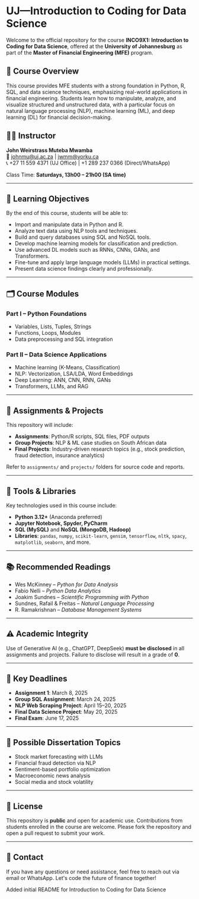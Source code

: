 # UJ—Introduction to Coding for Data Science

Welcome to the official repository for the course **INCO9X1: Introduction to Coding for Data Science**, offered at the **University of Johannesburg** as part of the **Master of Financial Engineering (MFE)** program.

## 📘 Course Overview

This course provides MFE students with a strong foundation in Python, R, SQL, and data science techniques, emphasizing real-world applications in financial engineering. Students learn how to manipulate, analyze, and visualize structured and unstructured data, with a particular focus on natural language processing (NLP), machine learning (ML), and deep learning (DL) for financial decision-making.

## 👨‍🏫 Instructor

**John Weirstrass Muteba Mwamba**  
📧 johnmu@uj.ac.za | jwmm@yorku.ca  
📞 +27 11 559 4371 (UJ Office) | +1 289 237 0366 (Direct/WhatsApp)  

Class Time: **Saturdays, 13h00 – 21h00 (SA time)**

---

## 🧠 Learning Objectives

By the end of this course, students will be able to:

- Import and manipulate data in Python and R.
- Analyze text data using NLP tools and techniques.
- Build and query databases using SQL and NoSQL tools.
- Develop machine learning models for classification and prediction.
- Use advanced DL models such as RNNs, CNNs, GANs, and Transformers.
- Fine-tune and apply large language models (LLMs) in practical settings.
- Present data science findings clearly and professionally.

---

## 🗂️ Course Modules

### Part I – Python Foundations
- Variables, Lists, Tuples, Strings
- Functions, Loops, Modules
- Data preprocessing and SQL integration

### Part II – Data Science Applications
- Machine learning (K-Means, Classification)
- NLP: Vectorization, LSA/LDA, Word Embeddings
- Deep Learning: ANN, CNN, RNN, GANs
- Transformers, LLMs, and RAG

---

## 🧪 Assignments & Projects

This repository will include:

- **Assignments**: Python/R scripts, SQL files, PDF outputs
- **Group Projects**: NLP & ML case studies on South African data
- **Final Projects**: Industry-driven research topics (e.g., stock prediction, fraud detection, insurance analytics)

Refer to `assignments/` and `projects/` folders for source code and reports.

---

## 🔧 Tools & Libraries

Key technologies used in this course include:

- **Python 3.12+** (Anaconda preferred)
- **Jupyter Notebook, Spyder, PyCharm**
- **SQL (MySQL)** and **NoSQL (MongoDB, Hadoop)**
- **Libraries**: `pandas`, `numpy`, `scikit-learn`, `gensim`, `tensorflow`, `nltk`, `spacy`, `matplotlib`, `seaborn`, and more.

---

## 📚 Recommended Readings

- Wes McKinney – *Python for Data Analysis*  
- Fabio Nelli – *Python Data Analytics*  
- Joakim Sundnes – *Scientific Programming with Python*  
- Sundnes, Rafail & Freitas – *Natural Language Processing*  
- R. Ramakrishnan – *Database Management Systems*

---

## ⚠️ Academic Integrity

Use of Generative AI (e.g., ChatGPT, DeepSeek) **must be disclosed** in all assignments and projects. Failure to disclose will result in a grade of **0**.

---

## 📅 Key Deadlines

- **Assignment 1**: March 8, 2025  
- **Group SQL Assignment**: March 24, 2025  
- **NLP Web Scraping Project**: April 15–20, 2025  
- **Final Data Science Project**: May 20, 2025  
- **Final Exam**: June 17, 2025  

---

## 🔬 Possible Dissertation Topics

- Stock market forecasting with LLMs  
- Financial fraud detection via NLP  
- Sentiment-based portfolio optimization  
- Macroeconomic news analysis  
- Social media and stock volatility  

---

## 🔗 License

This repository is **public** and open for academic use. Contributions from students enrolled in the course are welcome. Please fork the repository and open a pull request to submit your work.

---

## 📌 Contact

If you have any questions or need assistance, feel free to reach out via email or WhatsApp. Let's code the future of finance together!

Added initial README for Introduction to Coding for Data Science
